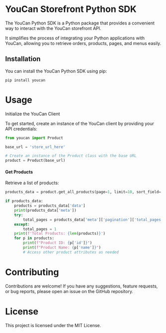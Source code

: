 # YouCan Storefront Python SDK

The YouCan Python SDK is a Python package that provides a convenient way to interact with the YouCan storefront API. 

It simplifies the process of integrating your Python applications with YouCan, allowing you to retrieve orders, products, pages, and menus easily.


## Installation

You can install the YouCan Python SDK using pip:

```shell
pip install youcan
```

# Usage
Initialize the YouCan Client

To get started, create an instance of the YouCan client by providing your API credentials:

```python
from youcan import Product

base_url = 'store_url_here'

# Create an instance of the Product class with the base URL
product = Product(base_url)
```

#### Get Products
Retrieve a list of products:

```python
products_data = product.get_all_products(page=1, limit=10, sort_field='name', sort_order='asc')

if products_data:
    products = products_data['data']
    print(products_data['meta'])
    try:
        total_pages = products_data['meta']['pagination']['total_pages']
    except:
        total_pages = 1
    print(f'Total Products: {len(products)}')
    for p in products:
        print(f"Product ID: {p['id']}")
        print(f"Product Name: {p['name']}")
        # Access other product attributes as needed

```

# Contributing
Contributions are welcome! If you have any suggestions, feature requests, or bug reports, please open an issue on the GitHub repository.

# License
This project is licensed under the MIT License.
